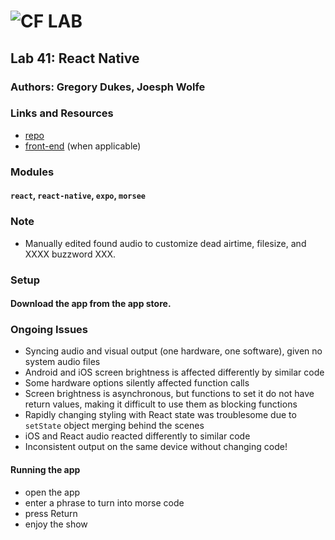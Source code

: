 ![CF](http://i.imgur.com/7v5ASc8.png) LAB
=================================================

## Lab 41: React Native

### Authors: Gregory Dukes, Joesph Wolfe

### Links and Resources
* [repo](https://github.com/charmedsatyr-401-advanced-javascript/lab-41)
* [front-end](http://xyz.com) (when applicable)


### Modules
#### `react`, `react-native`, `expo`, `morsee`

### Note 
* Manually edited found audio to customize dead airtime, filesize, and XXXX buzzword XXX.

### Setup
#### Download the app from the app store.

### Ongoing Issues
* Syncing audio and visual output (one hardware, one software), given no system audio files
* Android and iOS screen brightness is affected differently by similar code
* Some hardware options silently affected function calls
* Screen brightness is asynchronous, but functions to set it do not have return values, making it difficult to use them as blocking functions
* Rapidly changing styling with React state was troublesome due to `setState` object merging behind the scenes
* iOS and React audio reacted differently to similar code
* Inconsistent output on the same device without changing code!

#### Running the app
* open the app
* enter a phrase to turn into morse code
* press Return
* enjoy the show
